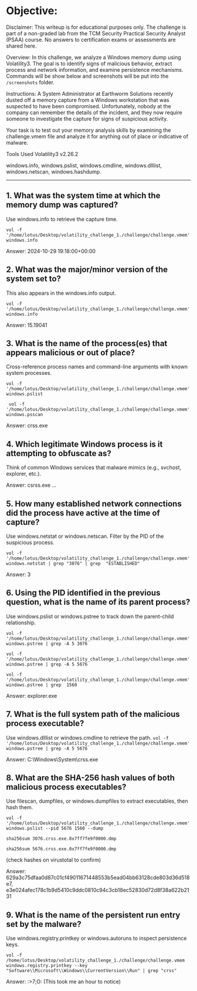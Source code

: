 # Objective:
Disclaimer:
This writeup is for educational purposes only. The challenge is part of a non-graded lab from the TCM Security Practical Security Analyst (PSAA) course. No answers to certification exams or assessments are shared here. 

Overview:
In this challenge, we analyze a Windows memory dump using Volatility3. The goal is to identify signs of malicious behavior, extract process and network information, 
and examine persistence mechanisms.
Commands will be show below and screenshots will be put into the `/screenshots` folder.

Instructions:
A System Administrator at Earthworm Solutions recently dusted off a memory capture from a Windows workstation that was suspected to have been compromised. Unfortunately, nobody at the company can remember the details of the incident, and they now require someone to investigate the capture for signs of suspicious activity.

Your task is to test out your memory analysis skills by examining the challenge.vmem file and analyze it for anything out of place or indicative of malware.

Tools Used
Volatility3 v2.26.2

windows.info, windows.pslist, windows.cmdline, windows.dlllist, windows.netscan, windows.hashdump.

---

## 1. What was the system time at which the memory dump was captured?
Use windows.info to retrieve the capture time.

`vol -f '/home/lotus/Desktop/volatility_challenge_1./challenge/challenge.vmem' windows.info`

Answer: 2024-10-29 19:18:00+00:00

## 2. What was the major/minor version of the system set to?
This also appears in the windows.info output.

`vol -f '/home/lotus/Desktop/volatility_challenge_1./challenge/challenge.vmem' windows.info`

Answer: 15.19041

## 3. What is the name of the process(es) that appears malicious or out of place?
Cross-reference process names and command-line arguments with known system processes.

`vol -f '/home/lotus/Desktop/volatility_challenge_1./challenge/challenge.vmem' windows.pslist`

` vol -f '/home/lotus/Desktop/volatility_challenge_1./challenge/challenge.vmem' windows.psscan`

Answer: crss.exe

## 4. Which legitimate Windows process is it attempting to obfuscate as?
Think of common Windows services that malware mimics (e.g., svchost, explorer, etc.).

Answer: csrss.exe
...

## 5. How many established network connections did the process have active at the time of capture?
Use windows.netstat or windows.netscan. Filter by the PID of the suspicious process.

`vol -f '/home/lotus/Desktop/volatility_challenge_1./challenge/challenge.vmem' windows.netstat | grep "3076" | grep 
"ESTABLISHED"`

Answer: 3

## 6. Using the PID identified in the previous question, what is the name of its parent process?
Use windows.pslist or windows.pstree to track down the parent-child relationship.

`vol -f '/home/lotus/Desktop/volatility_challenge_1./challenge/challenge.vmem' windows.pstree | grep -A 5 3076`

`vol -f '/home/lotus/Desktop/volatility_challenge_1./challenge/challenge.vmem' windows.pstree | grep -A 5 5676`

`vol -f '/home/lotus/Desktop/volatility_challenge_1./challenge/challenge.vmem' windows.pstree | grep  1560`

Answer: explorer.exe


## 7. What is the full system path of the malicious process executable?
Use windows.dlllist or windows.cmdline to retrieve the path.
`vol -f '/home/lotus/Desktop/volatility_challenge_1./challenge/challenge.vmem' windows.pstree | grep -A 5 5676`

Answer: C:\Windows\System\crss.exe


## 8. What are the SHA-256 hash values of both malicious process executables?
Use filescan, dumpfiles, or windows.dumpfiles to extract executables, then hash them.

`vol -f '/home/lotus/Desktop/volatility_challenge_1./challenge/challenge.vmem' windows.pslist --pid 5676 1560 --dump`

`sha256sum 3076.crss.exe.0x7ff7fe9f0000.dmp`

`sha256sum 5676.crss.exe.0x7ff7fe9f0000.dmp`

(check hashes on virustotal to confirm)

Answer:
629a3c75dfaa0d87c01cf49011671448553b5ead04bb63128cde803d36d518e7, e3e024afec178c1b9d5410c9ddc0810c94c3cb18ec52830d72d8f38a622b2131

## 9. What is the name of the persistent run entry set by the malware?
Use windows.registry.printkey or windows.autoruns to inspect persistence keys.

`vol -f /home/lotus/Desktop/volatility_challenge_1./challenge/challenge.vmem windows.registry.printkey --key "Software\\Microsoft\\Windows\\CurrentVersion\\Run" | grep "crss"`

Answer: :>7;O:    (This took me an hour to notice)
